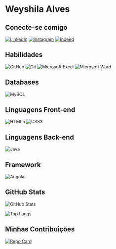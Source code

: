 # Weyshila Alves 


## Conecte-se comigo
[![LinkedIn](https://img.shields.io/badge/LinkedIn-001?style=for-the-badge&logo=linkedin&logoColor=0E76A8)](https://www.linkedin.com/in/weyshila-alves-852aa71a4/)
[![Instagram](https://img.shields.io/badge/Instagram-001?style=for-the-badge&logo=instagram)](https://www.instagram.com/alwsehyi/)
[![Indeed](https://img.shields.io/badge/indeed-001?style=for-the-badge&logo=indeed&logoColor=white)](https://profile.indeed.com/resume)
## Habilidades
![GitHub](https://img.shields.io/badge/GitHub-001?style=for-the-badge&logo=github&logoColor=05)
![Git](https://img.shields.io/badge/Git-001?style=for-the-badge&logo=git&logoColor=fff) 
![Microsoft Excel](https://img.shields.io/badge/Microsoft_Excel-001?style=for-the-badge&logo=microsoft-excel&logoColor=white)
![Microsoft Word](https://img.shields.io/badge/Microsoft_Word-001?style=for-the-badge&logo=microsoft-word&logoColor=white)

## Databases
![MySQL](https://img.shields.io/badge/mysql-001.svg?style=for-the-badge&logo=mysql&logoColor=white)

## Linguagens Front-end
![HTML5](https://img.shields.io/badge/HTML5-001?style=for-the-badge&logo=html5)
![CSS3](https://img.shields.io/badge/CSS3-001?style=for-the-badge&logo=css3&logoColor=264CE4)


## Linguagens Back-end
![Java](https://img.shields.io/badge/java-001.svg?style=for-the-badge&logo=openjdk&logoColor=white)

## Framework
![Angular](https://img.shields.io/badge/angular-001.svg?style=for-the-badge&logo=angular&logoColor=white)

## GitHub Stats

![GitHub Stats](https://github-readme-stats.vercel.app/api?username=Weyshila&theme=transparent&bg_color=000&border_color=30A3DC&show_icons=true&icon_color=30A3DC&title_color=E94D5F&text_color=FFF)

![Top Langs](https://github-readme-stats-git-masterrstaa-rickstaa.vercel.app/api/top-langs/?username=Weyshila&layout=compact&bg_color=000&border_color=30A3DC&title_color=E94D5F&text_color=FFF)


## Minhas Contribuições
[![Repo Card](https://github-readme-stats.vercel.app/api/pin/?username=Weyshila&repo=dio-lab-open-source&bg_color=000&border_color=30A3DC&show_icons=true&icon_color=30A3DC&title_color=E94D5F&text_color=FFF)](https://github.com/Weyshila/dio-lab-open-source)
